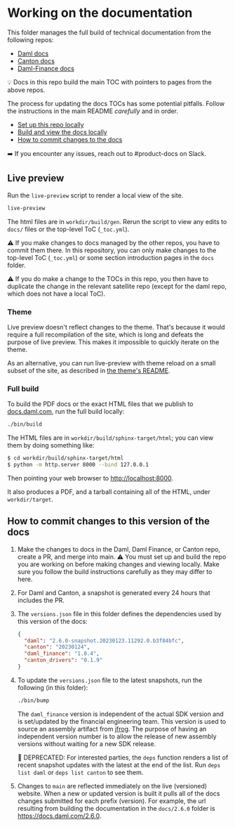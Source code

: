 # Working on the documentation

This folder manages the full build of technical documentation from the following repos:

* [Daml docs](https://github.com/digital-asset/daml/tree/main/docs)
* [Canton docs](https://github.com/DACH-NY/canton/tree/main/docs)
* [Daml-Finance docs](https://github.com/digital-asset/daml-finance/tree/main/docs)

:bulb: Docs in this repo build the main TOC with pointers to pages from the above repos.

The process for updating the docs TOCs has some potential pitfalls. Follow the instructions in the main README *carefully* and in order.

* [Set up this repo locally](https://github.com/digital-asset/docs.daml.com#setting-up-this-repo-locally)
* [Build and view the docs locally](#live-preview)
* [How to commit changes to the docs](#how-to-commit-changes-to-the-docs)

:arrow_right: If you encounter any issues, reach out to #product-docs on Slack.

## Live preview

Run the `live-preview` script to render a local view of the site.

```zsh
live-preview
```

The html files are in `workdir/build/gen`. Rerun the script to view any edits to `docs/` files or the top-level ToC (`_toc.yml`).

:warning: If you make changes to docs managed by the other repos, you have to commit them there. In this repository, you can only make changes to the top-level ToC (`_toc.yml`) or some section introduction pages in the `docs` folder.

:warning: If you do make a change to the TOCs in this repo, you then have to duplicate the change in the relevant satellite repo (except for the daml repo, which does not have a local ToC).

### Theme

Live preview doesn't reflect changes to the theme. That's because it would
require a full recompilation of the site, which is long and defeats the purpose
of live preview. This makes it impossible to quickly iterate on the theme.

As an alternative, you can run live-preview with theme reload on a small subset
of the site, as described in [the theme's README](../../theme/README.md).

### Full build

To build the PDF docs or the exact HTML files that we publish to [docs.daml.com](https://docs.daml.com), run the full build locally:

```zsh
./bin/build
```

The HTML files are in `workdir/build/sphinx-target/html`; you can view them
by doing something like:

```zsh
$ cd workdir/build/sphinx-target/html
$ python -m http.server 8000 --bind 127.0.0.1
```

Then pointing your web browser to [http://localhost:8000](http://localhost:8000).

It also produces a PDF, and a tarball containing all of the HTML, under `workdir/target`.

## How to commit changes to this version of the docs

1. Make the changes to docs in the Daml, Daml Finance, or Canton repo, create a PR, and merge into
   main.
   :warning: You must set up and build the repo you are working on before making changes and viewing
   locally. Make sure you follow the build instructions carefully as they may differ to here.
2. For Daml and Canton, a snapshot is generated every 24 hours that includes the PR.
3. The `versions.json` file in this folder defines the dependencies used by this version of the
   docs:

   ```json
   {
     "daml": "2.6.0-snapshot.20230123.11292.0.b3f84bfc",
     "canton": "20230124",
     "daml_finance": "1.0.4",
     "canton_drivers": "0.1.9"
   }
   ```

4. To update the `versions.json` file to the latest snapshots, run the following (in this folder):

   ```sh
   ./bin/bump
   ```

   The `daml_finance` version is independent of the actual SDK version and is set/updated by the
   financial engineering team. This version is used to source an assembly artifact from
   [jfrog](https://digitalasset.jfrog.io/ui/repos/tree/General/assembly/daml-finance). The purpose
   of having an independent version number is to allow the release of new assembly versions without
   waiting for a new SDK release.

   :information_desk_person: DEPRECATED: For interested parties, the `deps` function renders a list
   of recent snapshot updates with the latest at the end of the list. Run `deps list daml` or
   `deps list canton` to see them.

5. Changes to `main` are reflected immediately on the live (versioned) website. When a new or
   updated version is built it pulls all of the docs changes submitted for each prefix (version).
   For example, the url resulting from building the documentation in the `docs/2.6.0` folder is
   https://docs.daml.com/2.6.0.
